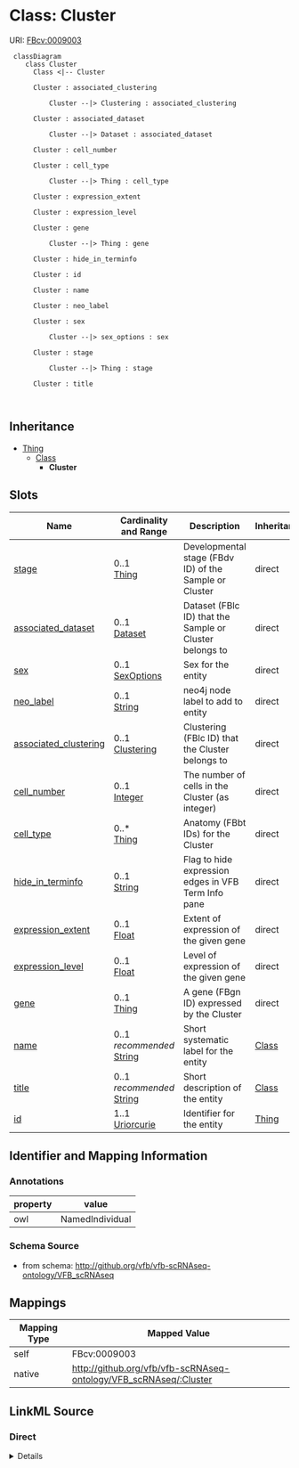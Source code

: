 # Class: Cluster



URI: [FBcv:0009003](http://purl.obolibrary.org/obo/FBcv_0009003)




```mermaid
 classDiagram
    class Cluster
      Class <|-- Cluster
      
      Cluster : associated_clustering
        
          Cluster --|> Clustering : associated_clustering
        
      Cluster : associated_dataset
        
          Cluster --|> Dataset : associated_dataset
        
      Cluster : cell_number
        
      Cluster : cell_type
        
          Cluster --|> Thing : cell_type
        
      Cluster : expression_extent
        
      Cluster : expression_level
        
      Cluster : gene
        
          Cluster --|> Thing : gene
        
      Cluster : hide_in_terminfo
        
      Cluster : id
        
      Cluster : name
        
      Cluster : neo_label
        
      Cluster : sex
        
          Cluster --|> sex_options : sex
        
      Cluster : stage
        
          Cluster --|> Thing : stage
        
      Cluster : title
        
      
```





## Inheritance
* [Thing](Thing.md)
    * [Class](Class.md)
        * **Cluster**



## Slots

| Name | Cardinality and Range | Description | Inheritance |
| ---  | --- | --- | --- |
| [stage](stage.md) | 0..1 <br/> [Thing](Thing.md) | Developmental stage (FBdv ID) of the Sample or Cluster | direct |
| [associated_dataset](associated_dataset.md) | 0..1 <br/> [Dataset](Dataset.md) | Dataset (FBlc ID) that the Sample or Cluster belongs to | direct |
| [sex](sex.md) | 0..1 <br/> [SexOptions](SexOptions.md) | Sex for the entity | direct |
| [neo_label](neo_label.md) | 0..1 <br/> [String](String.md) | neo4j node label to add to entity | direct |
| [associated_clustering](associated_clustering.md) | 0..1 <br/> [Clustering](Clustering.md) | Clustering (FBlc ID) that the Cluster belongs to | direct |
| [cell_number](cell_number.md) | 0..1 <br/> [Integer](Integer.md) | The number of cells in the Cluster (as integer) | direct |
| [cell_type](cell_type.md) | 0..* <br/> [Thing](Thing.md) | Anatomy (FBbt IDs) for the Cluster | direct |
| [hide_in_terminfo](hide_in_terminfo.md) | 0..1 <br/> [String](String.md) | Flag to hide expression edges in VFB Term Info pane | direct |
| [expression_extent](expression_extent.md) | 0..1 <br/> [Float](Float.md) | Extent of expression of the given gene | direct |
| [expression_level](expression_level.md) | 0..1 <br/> [Float](Float.md) | Level of expression of the given gene | direct |
| [gene](gene.md) | 0..1 <br/> [Thing](Thing.md) | A gene (FBgn ID) expressed by the Cluster | direct |
| [name](name.md) | 0..1 _recommended_ <br/> [String](String.md) | Short systematic label for the entity | [Class](Class.md) |
| [title](title.md) | 0..1 _recommended_ <br/> [String](String.md) | Short description of the entity | [Class](Class.md) |
| [id](id.md) | 1..1 <br/> [Uriorcurie](Uriorcurie.md) | Identifier for the entity | [Thing](Thing.md) |









## Identifier and Mapping Information





### Annotations

| property | value |
| --- | --- |
| owl | NamedIndividual || owl.fstring | ClassAssertion( FBcv:0009003 {id} ) |



### Schema Source


* from schema: http://github.org/vfb/vfb-scRNAseq-ontology/VFB_scRNAseq





## Mappings

| Mapping Type | Mapped Value |
| ---  | ---  |
| self | FBcv:0009003 |
| native | http://github.org/vfb/vfb-scRNAseq-ontology/VFB_scRNAseq/:Cluster |





## LinkML Source

<!-- TODO: investigate https://stackoverflow.com/questions/37606292/how-to-create-tabbed-code-blocks-in-mkdocs-or-sphinx -->

### Direct

<details>
```yaml
name: Cluster
annotations:
  owl:
    tag: owl
    value: NamedIndividual
  owl.fstring:
    tag: owl.fstring
    value: ClassAssertion( FBcv:0009003 {id} )
from_schema: http://github.org/vfb/vfb-scRNAseq-ontology/VFB_scRNAseq
is_a: Class
slots:
- stage
- associated_dataset
- sex
- neo_label
attributes:
  associated_clustering:
    name: associated_clustering
    annotations:
      owl:
        tag: owl
        value: ObjectPropertyAssertion
    description: Clustering (FBlc ID) that the Cluster belongs to.
    from_schema: http://github.org/vfb/vfb-scRNAseq-ontology/VFB_scRNAseq
    rank: 1000
    slot_uri: BFO:0000050
    range: Clustering
  cell_number:
    name: cell_number
    annotations:
      owl.fstring:
        tag: owl.fstring
        value: DataPropertyAssertion( BAO:0002811 {id} {cell_number} ^^xsd:integer
          )
    description: The number of cells in the Cluster (as integer).
    from_schema: http://github.org/vfb/vfb-scRNAseq-ontology/VFB_scRNAseq
    rank: 1000
    slot_uri: BAO:0002811
    range: integer
  cell_type:
    name: cell_type
    annotations:
      owl:
        tag: owl
        value: ClassAssertion, ObjectSomeValuesFrom
    description: Anatomy (FBbt IDs) for the Cluster. Multiple IDs should be separated
      with '|'.
    from_schema: http://github.org/vfb/vfb-scRNAseq-ontology/VFB_scRNAseq
    rank: 1000
    slot_uri: RO:0002473
    multivalued: true
    range: Thing
  hide_in_terminfo:
    name: hide_in_terminfo
    description: Flag to hide expression edges in VFB Term Info pane. Range must be
      string - boolean changes capitalisation and does not add datatype anyway.
    from_schema: http://github.org/vfb/vfb-scRNAseq-ontology/VFB_scRNAseq
    rank: 1000
    slot_uri: neo_custom:hide_in_terminfo
  expression_extent:
    name: expression_extent
    description: Extent of expression of the given gene.
    from_schema: http://github.org/vfb/vfb-scRNAseq-ontology/VFB_scRNAseq
    rank: 1000
    slot_uri: neo_custom:expression_extent
    range: float
  expression_level:
    name: expression_level
    description: Level of expression of the given gene.
    from_schema: http://github.org/vfb/vfb-scRNAseq-ontology/VFB_scRNAseq
    rank: 1000
    slot_uri: neo_custom:expression_level
    range: float
  gene:
    name: gene
    annotations:
      owl:
        tag: owl
        value: ClassAssertion, ObjectSomeValuesFrom
      owl.fstring:
        tag: owl.fstring
        value: ClassAssertion ( Annotation ( neo_custom:hide_in_terminfo {hide_in_terminfo}
          ) Annotation ( neo_custom:expression_level {expression_level} ) Annotation
          ( neo_custom:expression_extent {expression_extent} ) ObjectSomeValuesFrom
          ( RO:0002292 {V}) {id})
    description: A gene (FBgn ID) expressed by the Cluster. Max one gene per tsv row
      alongside its expression_extent and expression_level.
    from_schema: http://github.org/vfb/vfb-scRNAseq-ontology/VFB_scRNAseq
    rank: 1000
    slot_uri: RO:0002292
    range: Thing
class_uri: FBcv:0009003

```
</details>

### Induced

<details>
```yaml
name: Cluster
annotations:
  owl:
    tag: owl
    value: NamedIndividual
  owl.fstring:
    tag: owl.fstring
    value: ClassAssertion( FBcv:0009003 {id} )
from_schema: http://github.org/vfb/vfb-scRNAseq-ontology/VFB_scRNAseq
is_a: Class
attributes:
  associated_clustering:
    name: associated_clustering
    annotations:
      owl:
        tag: owl
        value: ObjectPropertyAssertion
    description: Clustering (FBlc ID) that the Cluster belongs to.
    from_schema: http://github.org/vfb/vfb-scRNAseq-ontology/VFB_scRNAseq
    rank: 1000
    slot_uri: BFO:0000050
    alias: associated_clustering
    owner: Cluster
    domain_of:
    - Cluster
    range: Clustering
  cell_number:
    name: cell_number
    annotations:
      owl.fstring:
        tag: owl.fstring
        value: DataPropertyAssertion( BAO:0002811 {id} {cell_number} ^^xsd:integer
          )
    description: The number of cells in the Cluster (as integer).
    from_schema: http://github.org/vfb/vfb-scRNAseq-ontology/VFB_scRNAseq
    rank: 1000
    slot_uri: BAO:0002811
    alias: cell_number
    owner: Cluster
    domain_of:
    - Cluster
    range: integer
  cell_type:
    name: cell_type
    annotations:
      owl:
        tag: owl
        value: ClassAssertion, ObjectSomeValuesFrom
    description: Anatomy (FBbt IDs) for the Cluster. Multiple IDs should be separated
      with '|'.
    from_schema: http://github.org/vfb/vfb-scRNAseq-ontology/VFB_scRNAseq
    rank: 1000
    slot_uri: RO:0002473
    multivalued: true
    alias: cell_type
    owner: Cluster
    domain_of:
    - Cluster
    range: Thing
  hide_in_terminfo:
    name: hide_in_terminfo
    description: Flag to hide expression edges in VFB Term Info pane. Range must be
      string - boolean changes capitalisation and does not add datatype anyway.
    from_schema: http://github.org/vfb/vfb-scRNAseq-ontology/VFB_scRNAseq
    rank: 1000
    slot_uri: neo_custom:hide_in_terminfo
    alias: hide_in_terminfo
    owner: Cluster
    domain_of:
    - Cluster
    range: string
  expression_extent:
    name: expression_extent
    description: Extent of expression of the given gene.
    from_schema: http://github.org/vfb/vfb-scRNAseq-ontology/VFB_scRNAseq
    rank: 1000
    slot_uri: neo_custom:expression_extent
    alias: expression_extent
    owner: Cluster
    domain_of:
    - Cluster
    range: float
  expression_level:
    name: expression_level
    description: Level of expression of the given gene.
    from_schema: http://github.org/vfb/vfb-scRNAseq-ontology/VFB_scRNAseq
    rank: 1000
    slot_uri: neo_custom:expression_level
    alias: expression_level
    owner: Cluster
    domain_of:
    - Cluster
    range: float
  gene:
    name: gene
    annotations:
      owl:
        tag: owl
        value: ClassAssertion, ObjectSomeValuesFrom
      owl.fstring:
        tag: owl.fstring
        value: ClassAssertion ( Annotation ( neo_custom:hide_in_terminfo {hide_in_terminfo}
          ) Annotation ( neo_custom:expression_level {expression_level} ) Annotation
          ( neo_custom:expression_extent {expression_extent} ) ObjectSomeValuesFrom
          ( RO:0002292 {V}) {id})
    description: A gene (FBgn ID) expressed by the Cluster. Max one gene per tsv row
      alongside its expression_extent and expression_level.
    from_schema: http://github.org/vfb/vfb-scRNAseq-ontology/VFB_scRNAseq
    rank: 1000
    slot_uri: RO:0002292
    alias: gene
    owner: Cluster
    domain_of:
    - Cluster
    range: Thing
  stage:
    name: stage
    annotations:
      owl:
        tag: owl
        value: ClassAssertion, ObjectSomeValuesFrom
    description: Developmental stage (FBdv ID) of the Sample or Cluster.
    from_schema: http://github.org/vfb/vfb-scRNAseq-ontology/VFB_scRNAseq
    rank: 1000
    slot_uri: RO:0002490
    alias: stage
    owner: Cluster
    domain_of:
    - Sample
    - Cluster
    range: Thing
  associated_dataset:
    name: associated_dataset
    annotations:
      owl:
        tag: owl
        value: AnnotationProperty
    description: Dataset (FBlc ID) that the Sample or Cluster belongs to.
    from_schema: http://github.org/vfb/vfb-scRNAseq-ontology/VFB_scRNAseq
    rank: 1000
    slot_uri: dcterms:source
    alias: associated_dataset
    owner: Cluster
    domain_of:
    - Sample
    - Assay
    - Clustering
    - Cluster
    range: Dataset
  sex:
    name: sex
    annotations:
      owl:
        tag: owl
        value: ClassAssertion, ObjectSomeValuesFrom
    description: Sex for the entity. Should be 'male' or 'female'.
    from_schema: http://github.org/vfb/vfb-scRNAseq-ontology/VFB_scRNAseq
    rank: 1000
    slot_uri: BFO:0000050
    alias: sex
    owner: Cluster
    domain_of:
    - Sample
    - Cluster
    range: sex_options
  neo_label:
    name: neo_label
    annotations:
      owl:
        tag: owl
        value: AnnotationProperty
    description: neo4j node label to add to entity.
    from_schema: http://github.org/vfb/vfb-scRNAseq-ontology/VFB_scRNAseq
    rank: 1000
    slot_uri: neo_property:nodeLabel
    alias: neo_label
    owner: Cluster
    domain_of:
    - Dataset
    - Sample
    - Assay
    - Cluster
    - Publication
    range: string
  name:
    name: name
    annotations:
      owl:
        tag: owl
        value: AnnotationAssertion
    description: Short systematic label for the entity.
    from_schema: http://github.org/vfb/vfb-scRNAseq-ontology/VFB_scRNAseq
    rank: 1000
    slot_uri: rdfs:label
    alias: name
    owner: Cluster
    domain_of:
    - Class
    range: string
    recommended: true
  title:
    name: title
    annotations:
      owl:
        tag: owl
        value: AnnotationAssertion
    description: Short description of the entity.
    from_schema: http://github.org/vfb/vfb-scRNAseq-ontology/VFB_scRNAseq
    rank: 1000
    slot_uri: IAO:0000115
    alias: title
    owner: Cluster
    domain_of:
    - Class
    range: string
    recommended: true
  id:
    name: id
    description: Identifier for the entity. FlyBase identifiers should be prefixed
      with 'FlyBase:'.
    from_schema: http://github.org/vfb/vfb-scRNAseq-ontology/VFB_scRNAseq
    rank: 1000
    identifier: true
    alias: id
    owner: Cluster
    domain_of:
    - Thing
    range: uriorcurie
    required: true
class_uri: FBcv:0009003

```
</details>